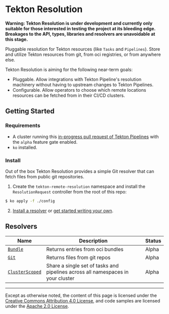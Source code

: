 # Tekton Resolution

**Warning: Tekton Resolution is under development and currently only
suitable for those interested in testing the project at its bleeding
edge. Breakages to the API, types, libraries and resolvers are unavoidable
at this stage.**

Pluggable resolution for Tekton resources (like `Tasks` and
`Pipelines`). Store and utilize Tekton resources from git,
from oci registries, or from anywhere else.

Tekton Resolution is aiming for the following near-term goals:

- Pluggable. Allow integrations with Tekton Pipeline's resolution machinery
  without having to upstream changes to Tekton Pipelines.
- Configurable. Allow operators to choose which remote locations resources
  can be fetched from in their CI/CD clusters.

## Getting Started

### Requirements

- A cluster running this [in-progress pull request of Tekton Pipelines](https://github.com/tektoncd/pipeline/pull/4596)
  with the `alpha` feature gate enabled.
- `ko` installed.

### Install

Out of the box Tekton Resolution provides a simple Git resolver that can
fetch files from public git repositories.

1. Create the `tekton-remote-resolution` namespace and install
the `ResolutionRequest` controller from the root of this repo:

```bash
$ ko apply -f ./config
```

2. [Install a resolver](#resolvers) or [get started writing your
   own](./docs/how-to-write-a-resolver.md).

## Resolvers

| Name                                                        | Description                                                                     | Status    |
|-------------------------------------------------------------|---------------------------------------------------------------------------------|-----------|
| [`Bundle`](./bundleresolver)                                | Returns entries from oci bundles                                                | Alpha |
| [`Git`](./gitresolver)                                      | Returns files from git repos                                                    | Alpha |
| [`ClusterScoped`](https://github.com/sbwsg/clusterresolver) | Share a single set of tasks and pipelines across all namespaces in your cluster | Alpha |

---

Except as otherwise noted, the content of this page is licensed under the
[Creative Commons Attribution 4.0 License](https://creativecommons.org/licenses/by/4.0/),
and code samples are licensed under the
[Apache 2.0 License](https://www.apache.org/licenses/LICENSE-2.0).
